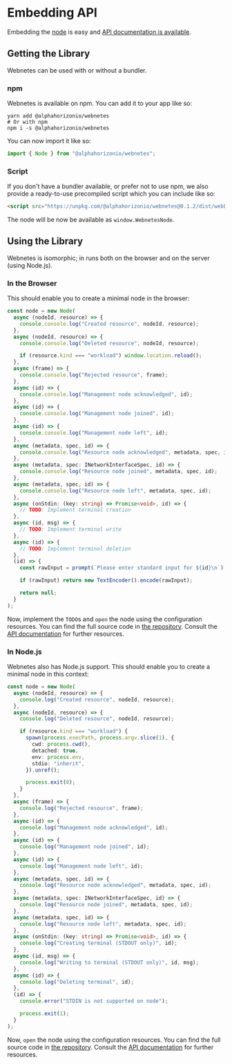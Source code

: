 # Embedding API

Embedding the [node](../components/webnetes.md) is easy and [API documentation is available](https://alphahorizonio.github.io/webnetes/classes/node.html).

## Getting the Library

Webnetes can be used with or without a bundler.

### npm

Webnetes is available on npm. You can add it to your app like so:

```shell
yarn add @alphahorizonio/webnetes
# Or with npm
npm i -s @alphahorizonio/webnetes
```

You can now import it like so:

```typescript
import { Node } from "@alphahorizonio/webnetes";
```

### Script

If you don't have a bundler available, or prefer not to use npm, we also provide a ready-to-use precompiled script which you can include like so:

```html
<script src="https://unpkg.com/@alphahorizonio/webnetes@0.1.2/dist/webLibIIFE/index.iife.js"></script>
```

The node will be now be available as `window.WebnetesNode`.

## Using the Library

Webnetes is isomorphic; in runs both on the browser and on the server (using Node.js).

### In the Browser

This should enable you to create a minimal node in the browser:

```typescript
const node = new Node(
  async (nodeId, resource) => {
    console.console.log("Created resource", nodeId, resource);
  },
  async (nodeId, resource) => {
    console.console.log("Deleted resource", nodeId, resource);

    if (resource.kind === "workload") window.location.reload();
  },
  async (frame) => {
    console.console.log("Rejected resource", frame);
  },
  async (id) => {
    console.console.log("Management node acknowledged", id);
  },
  async (id) => {
    console.console.log("Management node joined", id);
  },
  async (id) => {
    console.console.log("Management node left", id);
  },
  async (metadata, spec, id) => {
    console.console.log("Resource node acknowledged", metadata, spec, id);
  },
  async (metadata, spec: INetworkInterfaceSpec, id) => {
    console.console.log("Resource node joined", metadata, spec, id);
  },
  async (metadata, spec, id) => {
    console.console.log("Resource node left", metadata, spec, id);
  },
  async (onStdin: (key: string) => Promise<void>, id) => {
    // TODO: Implement terminal creation
  },
  async (id, msg) => {
    // TODO: Implement terminal write
  },
  async (id) => {
    // TODO: Implement terminal deletion
  },
  (id) => {
    const rawInput = prompt(`Please enter standard input for ${id}\n`);

    if (rawInput) return new TextEncoder().encode(rawInput);

    return null;
  }
);
```

Now, implement the `TODO`s and `open` the node using the configuration resources. You can find the full source code in [the repository](https://github.com/alphahorizonio/webnetes/tree/main/app/webnetes_web). Consult the [API documentation](https://alphahorizonio.github.io/webnetes/classes/node.html) for further resources.

### In Node.js

Webnetes also has Node.js support. This should enable you to create a minimal node in this context:

```typescript
const node = new Node(
  async (nodeId, resource) => {
    console.log("Created resource", nodeId, resource);
  },
  async (nodeId, resource) => {
    console.log("Deleted resource", nodeId, resource);

    if (resource.kind === "workload") {
      spawn(process.execPath, process.argv.slice(1), {
        cwd: process.cwd(),
        detached: true,
        env: process.env,
        stdio: "inherit",
      }).unref();

      process.exit(0);
    }
  },
  async (frame) => {
    console.log("Rejected resource", frame);
  },
  async (id) => {
    console.log("Management node acknowledged", id);
  },
  async (id) => {
    console.log("Management node joined", id);
  },
  async (id) => {
    console.log("Management node left", id);
  },
  async (metadata, spec, id) => {
    console.log("Resource node acknowledged", metadata, spec, id);
  },
  async (metadata, spec: INetworkInterfaceSpec, id) => {
    console.log("Resource node joined", metadata, spec, id);
  },
  async (metadata, spec, id) => {
    console.log("Resource node left", metadata, spec, id);
  },
  async (onStdin: (key: string) => Promise<void>, id) => {
    console.log("Creating terminal (STDOUT only)", id);
  },
  async (id, msg) => {
    console.log("Writing to terminal (STDOUT only)", id, msg);
  },
  async (id) => {
    console.log("Deleting terminal", id);
  },
  (id) => {
    console.error("STDIN is not supported on node");

    process.exit(1);
  }
);
```

Now, `open` the node using the configuration resources. You can find the full source code in [the repository](https://github.com/alphahorizonio/webnetes/tree/main/app/webnetes_node). Consult the [API documentation](https://alphahorizonio.github.io/webnetes/classes/node.html) for further resources.
